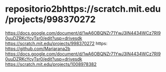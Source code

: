 # repositorio2bhttps://scratch.mit.edu/projects/998370272
https://docs.google.com/document/d/1wA6OBQNZr71YwJ3lN4434WCz7RI90uuDZRKcYcyTsr0/edit?usp=drivesdk
https://scratch.mit.edu/projects/998370272 https:
https://github.com/Mariarana2b
https://docs.google.com/document/d/1wA6OBQNZr71YwJ3lN4434WCz7RI90uuDZRKcYcyTsr0/edit?usp=drivesdk
https://scratch.mit.edu/projects/1008978382
